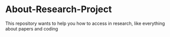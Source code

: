 # About-Research-Project
This repository wants to help you how to access in research, like everything about papers and coding 
